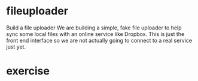 # fileuploader
  Build a file uploader
We are building a simple, fake file uploader to help sync some local files with an online service like Dropbox. This is just the front end interface so we are not actually going to connect to a real service just yet.
# exercise
